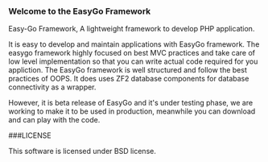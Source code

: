 ### Welcome to the EasyGo Framework


Easy-Go Framework, A lightweight framework to develop PHP application.

It is easy to develop and maintain applications with EasyGo framework.
The easygo framework highly focused on best MVC practices and take care of low level implementation so that you can write
actual code required for you appliction. The EasyGo framework is well structured and follow the best practices of OOPS.
It does uses ZF2 database components for database connectivity as a wrapper. 

However, it is beta release of EasyGo and it's under testing phase, we are working to make it to be used in production, meanwhile 
you can download and can play with the code.

###LICENSE

This software is licensed under BSD license.